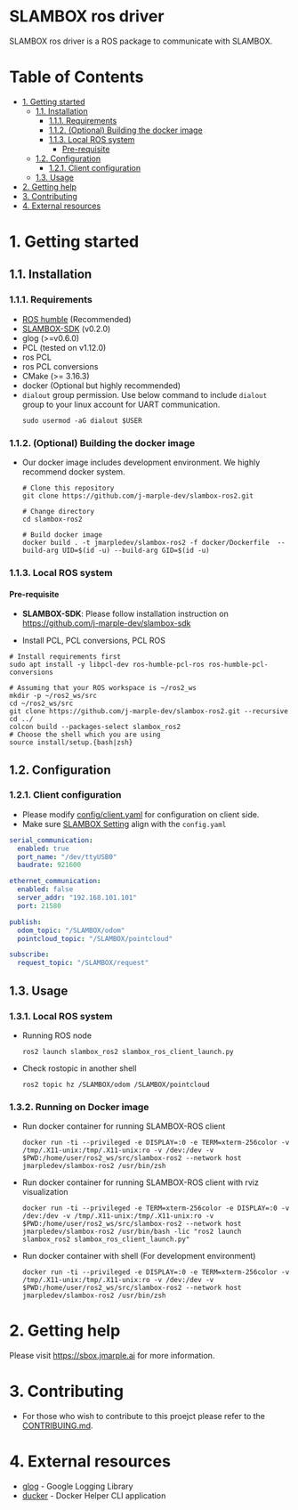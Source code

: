 # SLAMBOX ros driver
SLAMBOX ros driver is a ROS package to communicate with SLAMBOX.

Table of Contents
=================

* [1. Getting started](#1-getting-started)
   * [1.1. Installation](#11-installation)
      * [1.1.1. Requirements](#111-requirements)
      * [1.1.2. (Optional) Building the docker image](#112-optional-building-the-docker-image)
      * [1.1.3. Local ROS system](#113-local-ros-system)
         * [Pre-requisite](#pre-requisite)
   * [1.2. Configuration](#12-configuration)
      * [1.2.1. Client configuration](#121-client-configuration)
   * [1.3. Usage](#13-usage)
* [2. Getting help](#2-getting-help)
* [3. Contributing](#3-contributing)
* [4. External resources](#4-external-resources)

# 1. Getting started
## 1.1. Installation
### 1.1.1. Requirements
- [ROS humble](https://docs.ros.org/en/humble/Installation/Ubuntu-Install-Debians.html) (Recommended)
- [SLAMBOX-SDK](https://github.com/j-marple-dev/slambox-sdk) (v0.2.0)
- glog (>=v0.6.0)
- PCL (tested on v1.12.0)
- ros PCL
- ros PCL conversions
- CMake (>= 3.16.3)
- docker (Optional but highly recommended)
- `dialout` group permission. Use below command to include `dialout` group to your linux account for UART communication.
    ```shell
    sudo usermod -aG dialout $USER
    ```

### 1.1.2. (Optional) Building the docker image
* Our docker image includes development environment. We highly recommend docker system.
    ```shell
    # Clone this repository
    git clone https://github.com/j-marple-dev/slambox-ros2.git

    # Change directory
    cd slambox-ros2

    # Build docker image
    docker build . -t jmarpledev/slambox-ros2 -f docker/Dockerfile  --build-arg UID=$(id -u) --build-arg GID=$(id -u)
    ```

### 1.1.3. Local ROS system

#### Pre-requisite

- **SLAMBOX-SDK**: Please follow installation instruction on https://github.com/j-marple-dev/slambox-sdk

- Install PCL, PCL conversions, PCL ROS

```shell
# Install requirements first
sudo apt install -y libpcl-dev ros-humble-pcl-ros ros-humble-pcl-conversions

# Assuming that your ROS workspace is ~/ros2_ws
mkdir -p ~/ros2_ws/src
cd ~/ros2_ws/src
git clone https://github.com/j-marple-dev/slambox-ros2.git --recursive
cd ../
colcon build --packages-select slambox_ros2
# Choose the shell which you are using
source install/setup.{bash|zsh}
```

## 1.2. Configuration
### 1.2.1. Client configuration
- Please modify [config/client.yaml](config/client.yaml) for configuration on client side.
- Make sure [SLAMBOX Setting](https://sbox.jmarple.ai/SLAMBOXSetting.html) align with the `config.yaml`
```yaml
serial_communication:
  enabled: true
  port_name: "/dev/ttyUSB0"
  baudrate: 921600

ethernet_communication:
  enabled: false
  server_addr: "192.168.101.101"
  port: 21580

publish:
  odom_topic: "/SLAMBOX/odom"
  pointcloud_topic: "/SLAMBOX/pointcloud"

subscribe:
  request_topic: "/SLAMBOX/request"
```

## 1.3. Usage
### 1.3.1. Local ROS system
- Running ROS node
    ```shell
    ros2 launch slambox_ros2 slambox_ros_client_launch.py
    ```

- Check rostopic in another shell
    ```shell
    ros2 topic hz /SLAMBOX/odom /SLAMBOX/pointcloud
    ```

### 1.3.2. Running on Docker image
- Run docker container for running SLAMBOX-ROS client
    ```shell
    docker run -ti --privileged -e DISPLAY=:0 -e TERM=xterm-256color -v /tmp/.X11-unix:/tmp/.X11-unix:ro -v /dev:/dev -v $PWD:/home/user/ros2_ws/src/slambox-ros2 --network host jmarpledev/slambox-ros2 /usr/bin/zsh
    ```

- Run docker container for running SLAMBOX-ROS client with rviz visualization
    ```shell
    docker run -ti --privileged -e TERM=xterm-256color -e DISPLAY=:0 -v /dev:/dev -v /tmp/.X11-unix:/tmp/.X11-unix:ro -v $PWD:/home/user/ros2_ws/src/slambox-ros2 --network host jmarpledev/slambox-ros2 /usr/bin/bash -lic "ros2 launch slambox_ros2 slambox_ros_client_launch.py"
    ```

- Run docker container with shell (For development environment)
    ```shell
    docker run -ti --privileged -e DISPLAY=:0 -e TERM=xterm-256color -v /tmp/.X11-unix:/tmp/.X11-unix:ro -v /dev:/dev -v $PWD:/home/user/ros2_ws/src/slambox-ros2 --network host jmarpledev/slambox-ros2 /usr/bin/zsh
    ```


# 2. Getting help
Please visit https://sbox.jmarple.ai for more information.

# 3. Contributing
- For those who wish to contribute to this proejct please refer to the [CONTRIBUING.md](CONTRIBUTING.md).

# 4. External resources
- [glog](https://github.com/google/glog) - Google Logging Library
- [ducker](https://github.com/JeiKeiLim/ducker) - Docker Helper CLI application

